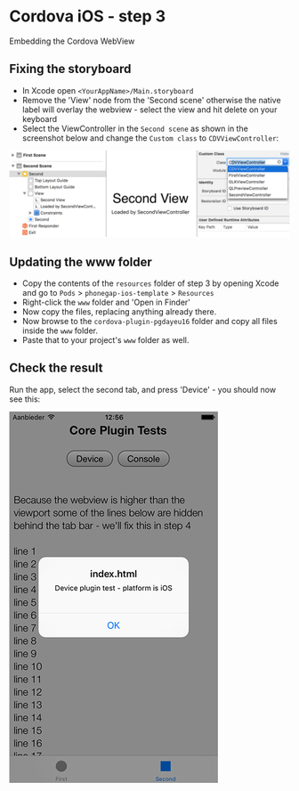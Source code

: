 Cordova iOS - step 3
====================
Embedding the Cordova WebView

## Fixing the storyboard
- In Xcode open `<YourAppName>/Main.storyboard`
- Remove the 'View' node from the 'Second scene' otherwise the native label will overlay the webview - select the view and hit delete on your keyboard
- Select the ViewController in the `Second scene` as shown in the screenshot below and change the `Custom class` to `CDVViewController`:

![ScreenShot](custom-class.png)

## Updating the www folder
- Copy the contents of the `resources` folder of step 3 by opening Xcode and go to `Pods` > `phonegap-ios-template` > `Resources`
- Right-click the `www` folder and 'Open in Finder'
- Now copy the files, replacing anything already there. 
- Now browse to the `cordova-plugin-pgdayeu16` folder and copy all files inside the `www` folder.
- Paste that to your project's `www` folder as well.

## Check the result
Run the app, select the second tab, and press 'Device' - you should now see this:

![ScreenShot](result.png)